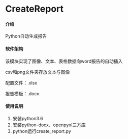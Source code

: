 # CreateReport

#### 介绍
Python自动生成报告

#### 软件架构
该模块实现了图像、文本、表格数据向word报告的自动插入

csv和png文件夹存放文本与图像

配置文件：.xlsx

报告模板：.docx

#### 使用说明

1.  安装python3.6
2.  安装python-docx、openpyxl三方库
3.  python运行create_report.py
